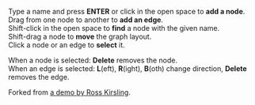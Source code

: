 Type a name and press **ENTER** or click in the open space to **add a node**.  
Drag from one node to another to **add an edge**.  
Shift-click in the open space to **find** a node with the given name.  
Shift-drag a node to **move** the graph layout.  
Click a node or an edge to **select** it.

When a node is selected: **Delete** removes the node.  
When an edge is selected: **L**(eft), **R**(ight), **B**(oth) change direction, **Delete** removes the edge.

Forked from [a demo by Ross Kirsling](bl.ocks.org/rkirsling/5001347).

